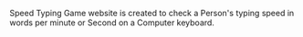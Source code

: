 Speed Typing Game website is created to check a Person's typing speed in words per minute or Second on a Computer keyboard.